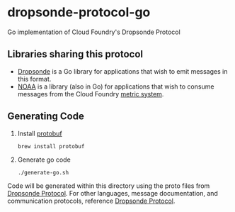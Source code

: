 # dropsonde-protocol-go
Go implementation of Cloud Foundry's Dropsonde Protocol

## Libraries sharing this protocol

* [Dropsonde](https://github.com/cloudfoundry/dropsonde) is a Go library for applications that wish to emit messages in this format.
* [NOAA](https://github.com/cloudfoundry/noaa) is a library (also in Go) for applications that wish to consume messages from the Cloud Foundry [metric system](https://github.com/cloudfoundry/loggregator).

## Generating Code

1. Install [protobuf](https://github.com/google/protobuf)
   ```
   brew install protobuf
   ```
1. Generate go code
   ```
   ./generate-go.sh
   ```

Code will be generated within this directory using the proto files from [Dropsonde Protocol](https://github.com/cloudfoundry/dropsonde-protocol). For other languages, message documentation, and communication protocols, reference [Dropsonde Protocol](https://github.com/cloudfoundry/dropsonde-protocol).